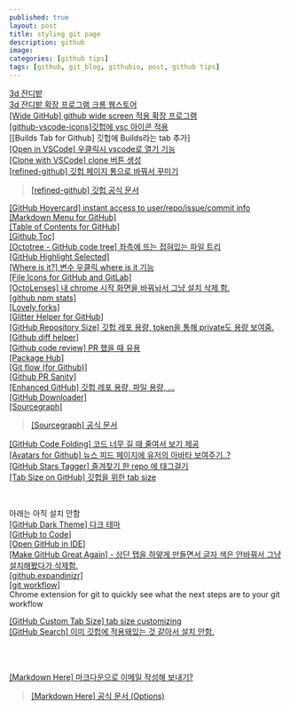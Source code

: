 ```yaml
---
published: true
layout: post
title: styling git page
description: github
image:
categories: [github tips]
tags: [github, git_blog, githubio, post, github tips]
---
```


[3d 잔디밭](https://yeonghyeonko.github.io/Github-1.-Contributions/) <br>
[3d 잔디밭 확장 프로그램 크롬 웹스토어](https://chrome.google.com/webstore/detail/github-isometric-contribu/mjoedlfflcchnleknnceiplgaeoegien/related) <br>
[[Wide GitHub] github wide screen 적용 확장 프로그램](https://chrome.google.com/webstore/detail/wide-github/kaalofacklcidaampbokdplbklpeldpj/related) <br>
[[github-vscode-icons]깃헙에 vsc 아이콘 적용](https://chrome.google.com/webstore/detail/github-vscode-icons/hoccpcefjcgnabbmojbfoflggkecmpgd/related) <br>
[[Builds Tab for Github] 깃헙에 Builds라는 tab 추가] <br>
[[Open in VSCode] 우클릭시 vscode로 열기 기능](https://chrome.google.com/webstore/detail/open-in-vscode/pfakkjlkpobjeghlgipljkjmbgcanpji/related) <br>
[[Clone with VSCode] clone 버튼 생성](https://chrome.google.com/webstore/detail/clone-with-vscode/ocicohlgdalnokmlkcfiomonhpomfame/related) <br>
[[refined-github] 깃헙 페이지 통으로 바꿔서 꾸미기](https://chrome.google.com/webstore/detail/refined-github/hlepfoohegkhhmjieoechaddaejaokhf/related) <br>
> [[refined-github] 깃헙 공식 문서](https://github.com/refined-github/refined-github/issues/3543) <br>

[[GitHub Hovercard] instant access to user/repo/issue/commit info](https://chrome.google.com/webstore/detail/github-hovercard/mmoahbbnojgkclgceahhakhnccimnplk) <br>
[[Markdown Menu for GitHub]](https://chrome.google.com/webstore/detail/markdown-menu-for-github/jekgocfoijmbgcjejohdgmojaejofdpo) <br>
[[Table of Contents for GitHub]](https://chrome.google.com/webstore/detail/table-of-contents-for-git/hlkhpeomjgelmljaknhoboeohhgmmgcn) <br>
[[Github Toc]](https://chrome.google.com/webstore/detail/github-toc/nalkpgbfaadkpckoadhlkihofnbhfhek/related) <br>
[[Octotree - GitHub code tree] 좌측에 뜨는 접혀있는 파일 트리](https://chrome.google.com/webstore/detail/octotree-github-code-tree/bkhaagjahfmjljalopjnoealnfndnagc) <br>
[[GitHub Highlight Selected]](https://chrome.google.com/webstore/detail/github-highlight-selected/lhiklbgjcblimmjjflobpncgihagcmbj) <br>
[[Where is it?] 변수 우클릭 where is it 기능](https://chrome.google.com/webstore/detail/where-is-it/cdgnplmebagbialenimejpokfcodlkdm) <br>
[[File Icons for GitHub and GitLab]](https://chrome.google.com/webstore/detail/file-icons-for-github-and/ficfmibkjjnpogdcfhfokmihanoldbfe/related) <br>
[[OctoLenses] 내 chrome 시작 화면을 바꿔놔서 그냥 설치 삭제 함.](https://chrome.google.com/webstore/detail/octolenses/ghlblfakaklgkdmfejdlffbmpcaidoci) <br>
[[github npm stats]](https://chrome.google.com/webstore/detail/github-npm-stats/oomfflokggoffaiagenekchfnpighcef) <br>
[[Lovely forks]](https://chrome.google.com/webstore/detail/lovely-forks/ialbpcipalajnakfondkflpkagbkdoib) <br>
[[Glitter Helper for GitHub]](https://chrome.google.com/webstore/detail/gitter-helper-for-github/apahfabdianobklhejoojcpmoegaolpi/related) <br>
[[GitHub Repository Size] 깃헙 레포 용량, token을 통해 private도 용량 보여줌.](https://chrome.google.com/webstore/detail/github-repository-size/apnjnioapinblneaedefcnopcjepgkci/related) <br>
[[Github diff helper]](https://chrome.google.com/webstore/detail/github-diff-helper/dhggdgaoccikibijlbocggphcomehbih/related) <br>
[[Github code review] PR 했을 때 유용](https://chrome.google.com/webstore/detail/github-code-review/lminappfllpnijhgafphnmcdfbnppmac) <br>
[[Package Hub]](https://chrome.google.com/webstore/detail/package-hub/hnnjnbmjanpeoeapjllonejjgoonilal/related) <br>
[[Git flow (for Github)]](https://chrome.google.com/webstore/detail/git-flow-for-github/fdlcmnpfgnebkpnoclaalonenhhbdpnf) <br>
[[Github PR Sanity]](https://chrome.google.com/webstore/detail/github-pr-sanity/elokgifloblclncghmmaonadojjgmhab/related) <br>
[[Enhanced GitHub] 깃헙 레포 용량, 파일 용량, ...](https://chrome.google.com/webstore/detail/enhanced-github/anlikcnbgdeidpacdbdljnabclhahhmd) <br>
[[GitHub Downloader]](https://chrome.google.com/webstore/detail/github-downloader/jplmabjbdhggnlhndkdfciacklbjcfel/related) <br>
[[Sourcegraph]](https://chrome.google.com/webstore/detail/sourcegraph/dgjhfomjieaadpoljlnidmbgkdffpack/related) <br>
> [[Sourcegraph] 공식 문서](chrome-extension://dgjhfomjieaadpoljlnidmbgkdffpack/after_install.html) <br>

[[GitHub Code Folding] 코드 너무 길 때 줄여서 보기 제공](https://chrome.google.com/webstore/detail/github-code-folding/lefcpjbffalgdcdgidjdnmabfenecjdf) <br>
[[Avatars for Github] 뉴스 피드 페이지에 유저의 아바타 보여주기..?](https://chrome.google.com/webstore/detail/avatars-for-github/pgjmdbklnfklcjfbonjfkdhaonlfogbb) <br>
[[GitHub Stars Tagger] 즐겨찾기 한 repo 에 태그걸기](https://chrome.google.com/webstore/detail/github-stars-tagger/aaihhjepepgajmehjdmfkofegfddcabc/related) <br>
[[Tab Size on GitHub] 깃헙을 위한 tab size](https://chrome.google.com/webstore/detail/tab-size-on-github/ofjbgncegkdemndciafljngjbdpfmbkn/related) <br>


<br>


아래는 아직 설치 안함<br>
[[GitHub Dark Theme] 다크 테마](https://chrome.google.com/webstore/detail/github-dark-theme/odkdlljoangmamjilkamahebpkgpeacp) <br>
[[GitHub to Code]](https://chrome.google.com/webstore/detail/github-to-code/nmhejamhnhhhegjaalgklaeeladhkaph) <br>
[[Open GitHub in IDE]](https://chrome.google.com/webstore/detail/open-github-in-ide/bmifnnfmccmleigpaolofacllndmfned) <br>
[[Make GitHub Great Again] - 상단 탭을 하얗게 만들면서 글자 색은 안바꿔서 그냥 설치해봤다가 삭제함.](https://chrome.google.com/webstore/detail/make-github-great-again/gpejlkhibgecggplgogpbgbdpnhogmhk) <br>
[[github.expandinizr]](https://chrome.google.com/webstore/detail/githubexpandinizr/cbehdjjcilgnejbpnjhobkiiggkedfib) <br>
[[git workflow]](https://chrome.google.com/webstore/detail/git-workflow/mghcgabomaaimifphmcljniaamcnnkha) <br>
Chrome extension for git to quickly see what the next steps are to your git workflow <br>

[[GitHub Custom Tab Size] tab size customizing](https://chrome.google.com/webstore/detail/github-custom-tab-size/jcjfkmdkcaopkioccnpbhiemfcmpnghe) <br>
[[GitHub Search] 이미 깃헙에 적용돼있는 것 같아서 설치 안함.](https://chrome.google.com/webstore/detail/github-search/deoidkimdgonjkhffoaieoejhfcmcfbn) <br>

<br>
<br>


[[Markdown Here] 마크다운으로 이메일 작성해 보내기?](https://chrome.google.com/webstore/detail/markdown-here/elifhakcjgalahccnjkneoccemfahfoa/related) <br>
> [[Markdown Here] 공식 문서 (Options)](chrome-extension://elifhakcjgalahccnjkneoccemfahfoa/common/options.html)

